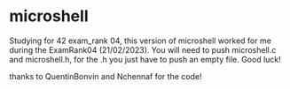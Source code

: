 # microshell
Studying for 42 exam_rank 04, this version of microshell worked for me during the ExamRank04 (21/02/2023). You will need to push microshell.c and microshell.h, for the .h you just have to push an empty file. Good luck!

thanks to QuentinBonvin and Nchennaf for the code!
